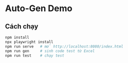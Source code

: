 # Auto-Gen Demo

## Cách chạy
```bash
npm install
npx playwright install
npm run serve   # mở http://localhost:8080/index.html
npm run gen     # sinh code test từ Excel
npm run test    # chạy test
